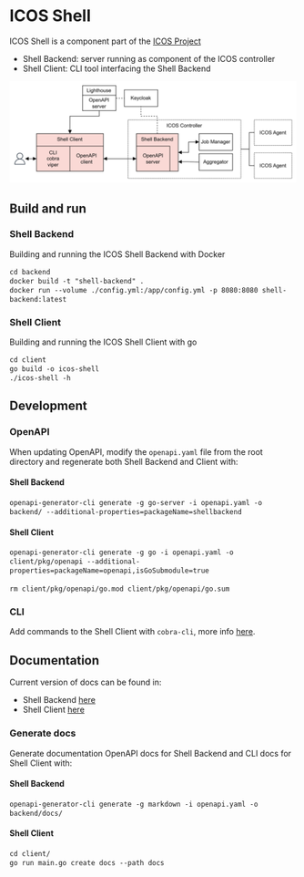 # ICOS Shell

ICOS Shell is a component part of the [ICOS Project](https://cordis.europa.eu/project/id/101070177)

- Shell Backend: server running as component of the ICOS controller
- Shell Client: CLI tool interfacing the Shell Backend

![diagram](diagram.png)

## Build and run

### Shell Backend 

Building and running the ICOS Shell Backend with Docker

```
cd backend
docker build -t "shell-backend" .
docker run --volume ./config.yml:/app/config.yml -p 8080:8080 shell-backend:latest
```

### Shell Client

Building and running the ICOS Shell Client with go
```
cd client
go build -o icos-shell
./icos-shell -h
```

## Development 

### OpenAPI

When updating OpenAPI, modify the `openapi.yaml` file from the root directory and regenerate both Shell Backend and Client with:

#### Shell Backend 
```
openapi-generator-cli generate -g go-server -i openapi.yaml -o backend/ --additional-properties=packageName=shellbackend
```

#### Shell Client 
```
openapi-generator-cli generate -g go -i openapi.yaml -o client/pkg/openapi --additional-properties=packageName=openapi,isGoSubmodule=true

rm client/pkg/openapi/go.mod client/pkg/openapi/go.sum
```

### CLI
Add commands to the Shell Client with `cobra-cli`, more info [here](https://github.com/spf13/cobra-cli#add-commands-to-a-project).


## Documentation

Current version of docs can be found in:

- Shell Backend [here](./backend/docs/README.md)
- Shell Client [here](./client/docs/icos-shell.md)

### Generate docs

Generate documentation OpenAPI docs for Shell Backend and CLI docs for Shell Client with:

#### Shell Backend 

```
openapi-generator-cli generate -g markdown -i openapi.yaml -o backend/docs/
```

#### Shell Client 
```
cd client/
go run main.go create docs --path docs
```

